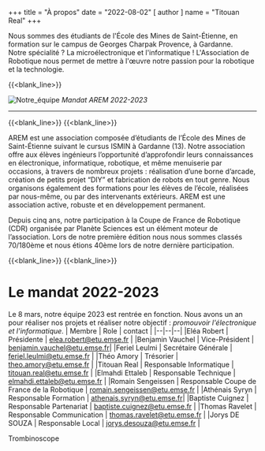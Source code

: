 +++
title = "À propos"
date = "2022-08-02"
[ author ]
  name = "Titouan Real"
+++

Nous sommes des étudiants de l'École des Mines de Saint-Étienne, en formation sur le campus de Georges Charpak Provence, à Gardanne.\
Notre spécialité ? La microélectronique et l'informatique ! L'Association de Robotique nous permet de mettre à l'œuvre notre passion pour la robotique et la technologie.

{{<blank_line>}}

![Notre_équipe](/images/common/notre_equipe.webp)
*Mandat AREM 2022-2023*

***
{{<blank_line>}}
{{<blank_line>}}

AREM est une association composée d’étudiants de l’École des Mines de Saint-Étienne suivant le cursus ISMIN à Gardanne (13). Notre association offre aux élèves ingénieurs 
l’opportunité d’approfondir leurs connaissances en électronique, informatique, robotique, et même menuiserie par occasions, à travers de nombreux projets : réalisation
d’une borne d’arcade, création de petits projet “DIY” et fabrication de robots en tout genre. Nous organisons également des formations pour les élèves de l’école,
réalisées par nous-même, ou par des intervenants extérieurs. AREM est une association active, robuste et en développement permanent. 

Depuis cinq ans, notre participation à la Coupe de France de Robotique (CDR) organisée par Planète Sciences est un élément moteur de l’association. Lors de notre première
édition nous nous sommes classés 70/180ème et nous étions 40ème lors de notre dernière participation. 

{{<blank_line>}}
{{<blank_line>}}

# Le mandat 2022-2023 

Le 8 mars, notre équipe 2023 est rentrée en fonction. Nous avons un an pour réaliser nos projets et réaliser notre objectif : *promouvoir l'électronique et l'informatique*. 
| Membre | Role | contact | 
|--|--|--|
|Eléa Robert | Présidente | elea.robert@etu.emse.fr |
|Benjamin Vauchel | Vice-Président | benjamin.vauchel@etu.emse.fr|
|Feriel Leulmi | Secrétaire Générale | feriel.leulmi@etu.emse.fr |
|Théo Amory | Trésorier | theo.amory@etu.emse.fr |
|Titouan Real | Responsable Informatique | titouan.real@etu.emse.fr |
|Elmahdi Ettaleb | Responsable Technique | elmahdi.ettaleb@etu.emse.fr |
|Romain Sengeissen | Responsable Coupe de France de la Robotique | romain.sengeissen@etu.emse.fr |
|Athénais Syryn | Responsable Formation | athenais.syryn@etu.emse.fr|
|Baptiste Cuignez | Responsable Partenariat | baptiste.cuignez@etu.emse.fr |
|Thomas Ravelet | Responsable Communication | thomas.ravelet@etu.emse.fr |
|Jorys DE SOUZA | Responsable Local | jorys.desouza@etu.emse.fr | 






Trombinoscope
